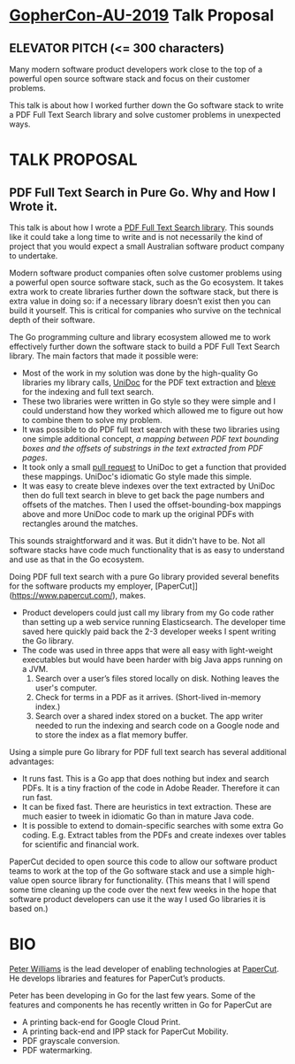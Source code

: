[GopherCon-AU-2019](https://www.papercall.io/gophercon-au-2019) Talk Proposal
=============================================================================

ELEVATOR PITCH (<= 300 characters)
--------------
Many modern software product developers work close to the top of a powerful open source
software stack and focus on their customer problems.

This talk is about how I worked further down the Go software stack to write a PDF Full Text
Search library and solve customer problems in unexpected ways.

TALK PROPOSAL
=============
PDF Full Text Search in Pure Go. Why and How I Wrote it.
-------------------------------------------------------
This talk is about how I wrote a
[PDF Full Text Search library](https://github.com/PaperCutSoftware/pdfsearch). This sounds like it
could take a long time to write and is not necessarily the kind of project that you would
expect a small Australian software product company to undertake.

Modern software product companies often solve customer problems using a powerful open source
software stack, such as the Go ecosystem. It takes extra work to create
libraries further down the software stack, but there is extra value in doing so: if a necessary
library doesn’t exist then you can build it yourself. This is critical for companies who survive on
the technical depth of their software.

The Go programming culture and library ecosystem allowed me to work effectively further down the
software stack to build a PDF Full Text Search library. The main factors that made it possible were:
* Most of the work in my solution was done by the high-quality Go libraries my library calls,
 [UniDoc](https://unidoc.io/) for the PDF text extraction and
 [bleve](http://blevesearch.com/) for the indexing and full text search.
* These two libraries were written in Go style so they were simple and I could understand how they
 worked which allowed me to figure out how to combine them to solve my problem.
* It was possible to do PDF full text search with these two libraries using one simple additional
  concept, _a mapping between PDF text bounding boxes and the offsets of substrings in the text extracted from PDF pages_.
* It took only a small [pull request](https://github.com/unidoc/unipdf/pull/75) to UniDoc to get a
 function that provided these mappings. UniDoc's idiomatic Go style made this simple.
* It was easy to create bleve indexes over the text extracted by UniDoc then do full text search in
 bleve to get back the page numbers and offsets of the matches. Then I used the offset-bounding-box mappings above and more UniDoc code to mark up the original PDFs with rectangles around the matches.

This sounds straightforward and it was. But it didn't have to be. Not all software stacks have code
much functionality that is as easy to understand and use as that in the Go ecosystem.

Doing PDF full text search with a pure Go library provided several benefits for the software
products my employer, [PaperCut]](https://www.papercut.com/), makes.
* Product developers could just call my library from my Go code rather than setting up a web service
 running Elasticsearch. The developer time saved here quickly paid back the 2-3 developer weeks I
 spent writing the Go library.
* The code was used in three apps that were all easy with light-weight executables but would have
been harder with big Java apps running on a JVM.
  1) Search over a user’s files stored locally on disk. Nothing leaves the user's computer.
  2) Check for terms in a PDF as it arrives. (Short-lived in-memory index.)
  3) Search over a shared index stored on a bucket. The app writer needed to run the indexing and
   search code on a Google node and to store the index as a flat memory buffer.

Using a simple pure Go library for PDF full text search has several additional advantages:
* It runs fast. This is a Go app that does nothing but index and search PDFs. It is a tiny fraction
  of the code in Adobe Reader. Therefore it can run fast.
* It can be fixed fast. There are heuristics in text extraction. These are much easier to tweek in
  idiomatic Go than in mature Java code.
* It is possible to extend to domain-specific searches with some extra Go coding. E.g. Extract
 tables from the PDFs and create indexes over tables for scientific and financial work.

PaperCut decided to open source this code to allow our software product teams to work at the top of
the Go software stack and use a simple high-value open source library for functionality. (This means
that I will spend some time cleaning up the code over the next few weeks in the hope that software
product developers can use it the way I used Go libraries it is based on.)

BIO
===
[Peter Williams](https://www.linkedin.com/in/peterwilliams97/) is the lead developer of
enabling technologies at [PaperCut](https://www.papercut.com/). He develops libraries and features
for PaperCut’s products.

Peter has been developing in Go for the last few years. Some of the features and components he has
recently written in Go for PaperCut are
* A printing back-end for Google Cloud Print.
* A printing back-end and IPP stack for PaperCut Mobility.
* PDF grayscale conversion.
* PDF watermarking.

